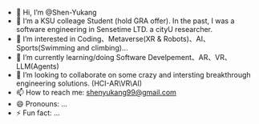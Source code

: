 - 👋 Hi, I’m @Shen-Yukang
- 🧐 I‘m a KSU colleage Student (hold GRA offer). In the past, I was a software engineering in Sensetime LTD. a cityU researcher.
- 👀 I’m interested in Coding、Metaverse(XR & Robots)、AI、Sports(Swimming and climbing)...
- 🌱 I’m currently learning/doing Software Develpement、AR、VR、LLM(Agents)
- 💞️ I’m looking to collaborate on some crazy and intersting breakthrough engineering solutions. (HCI-AR\VR\AI)
- 📫 How to reach me: shenyukang99@gmail.com
- 😄 Pronouns: ...
- ⚡ Fun fact: ...

<!---
Shen-Yukang/Shen-Yukang is a ✨ special ✨ repository because its `README.md` (this file) appears on your GitHub profile.
You can click the Preview link to take a look at your changes.
--->
